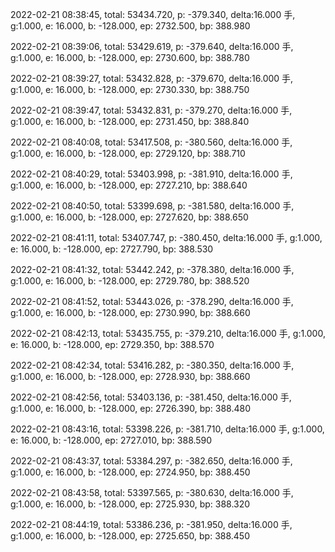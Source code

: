 2022-02-21 08:38:45, total: 53434.720, p: -379.340, delta:16.000 手, g:1.000, e: 16.000, b: -128.000, ep: 2732.500, bp: 388.980

2022-02-21 08:39:06, total: 53429.619, p: -379.640, delta:16.000 手, g:1.000, e: 16.000, b: -128.000, ep: 2730.600, bp: 388.780

2022-02-21 08:39:27, total: 53432.828, p: -379.670, delta:16.000 手, g:1.000, e: 16.000, b: -128.000, ep: 2730.330, bp: 388.750

2022-02-21 08:39:47, total: 53432.831, p: -379.270, delta:16.000 手, g:1.000, e: 16.000, b: -128.000, ep: 2731.450, bp: 388.840

2022-02-21 08:40:08, total: 53417.508, p: -380.560, delta:16.000 手, g:1.000, e: 16.000, b: -128.000, ep: 2729.120, bp: 388.710

2022-02-21 08:40:29, total: 53403.998, p: -381.910, delta:16.000 手, g:1.000, e: 16.000, b: -128.000, ep: 2727.210, bp: 388.640

2022-02-21 08:40:50, total: 53399.698, p: -381.580, delta:16.000 手, g:1.000, e: 16.000, b: -128.000, ep: 2727.620, bp: 388.650

2022-02-21 08:41:11, total: 53407.747, p: -380.450, delta:16.000 手, g:1.000, e: 16.000, b: -128.000, ep: 2727.790, bp: 388.530

2022-02-21 08:41:32, total: 53442.242, p: -378.380, delta:16.000 手, g:1.000, e: 16.000, b: -128.000, ep: 2729.780, bp: 388.520

2022-02-21 08:41:52, total: 53443.026, p: -378.290, delta:16.000 手, g:1.000, e: 16.000, b: -128.000, ep: 2730.990, bp: 388.660

2022-02-21 08:42:13, total: 53435.755, p: -379.210, delta:16.000 手, g:1.000, e: 16.000, b: -128.000, ep: 2729.350, bp: 388.570

2022-02-21 08:42:34, total: 53416.282, p: -380.350, delta:16.000 手, g:1.000, e: 16.000, b: -128.000, ep: 2728.930, bp: 388.660

2022-02-21 08:42:56, total: 53403.136, p: -381.450, delta:16.000 手, g:1.000, e: 16.000, b: -128.000, ep: 2726.390, bp: 388.480

2022-02-21 08:43:16, total: 53398.226, p: -381.710, delta:16.000 手, g:1.000, e: 16.000, b: -128.000, ep: 2727.010, bp: 388.590

2022-02-21 08:43:37, total: 53384.297, p: -382.650, delta:16.000 手, g:1.000, e: 16.000, b: -128.000, ep: 2724.950, bp: 388.450

2022-02-21 08:43:58, total: 53397.565, p: -380.630, delta:16.000 手, g:1.000, e: 16.000, b: -128.000, ep: 2725.930, bp: 388.320

2022-02-21 08:44:19, total: 53386.236, p: -381.950, delta:16.000 手, g:1.000, e: 16.000, b: -128.000, ep: 2725.650, bp: 388.450